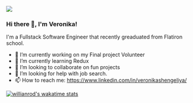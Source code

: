 ![](https://komarev.com/ghpvc/?username=vshengeliya&color=blue)
### Hi there 👋, I'm Veronika!
I'm a Fullstack Software Engineer that recently greaduated from Flatiron school.

- 🔭 I’m currently working on my Final project Volunteer
- 🌱 I’m currently learning Redux
- 👯 I’m looking to collaborate on fun projects
- 🤔 I’m looking for help with job search.
- 📫 How to reach me: https://www.linkedin.com/in/veronikashengeliya/

[![willianrod's wakatime stats](https://github-readme-stats.vercel.app/api/wakatime?username=vshengeliya)](https://github.com/anuraghazra/github-readme-stats)


<!--
**vshengeliya/vshengeliya** is a ✨ _special_ ✨ repository because its `README.md` (this file) appears on your GitHub profile.

Here are some ideas to get you started:

- 🔭 I’m currently working on ...
- 🌱 I’m currently learning ...
- 👯 I’m looking to collaborate on ...
- 🤔 I’m looking for help with ...
- 💬 Ask me about ...
- 📫 How to reach me: ...
- 😄 Pronouns: ...
- ⚡ Fun fact: ...
-->
